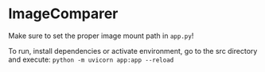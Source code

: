# ImageComparer

Make sure to set the proper image mount path in `app.py`!

To run, install dependencies or activate environment, go to the src directory and execute: `python -m uvicorn app:app --reload`